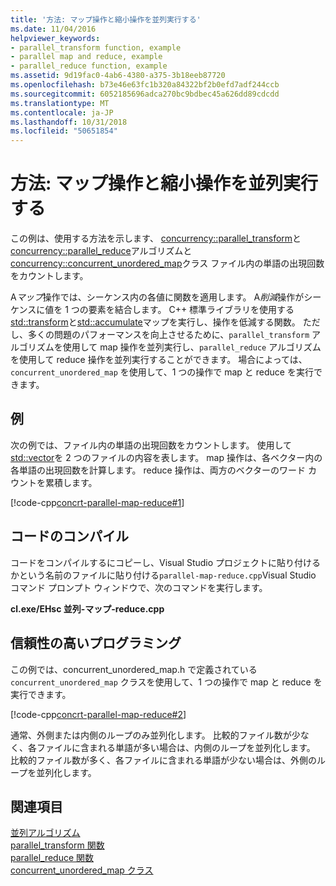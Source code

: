 ```yaml
---
title: '方法: マップ操作と縮小操作を並列実行する'
ms.date: 11/04/2016
helpviewer_keywords:
- parallel_transform function, example
- parallel map and reduce, example
- parallel_reduce function, example
ms.assetid: 9d19fac0-4ab6-4380-a375-3b18eeb87720
ms.openlocfilehash: b73e46e63fc1b320a84322bf2b0efd7adf244ccb
ms.sourcegitcommit: 6052185696adca270bc9bdbec45a626dd89cdcdd
ms.translationtype: MT
ms.contentlocale: ja-JP
ms.lasthandoff: 10/31/2018
ms.locfileid: "50651854"
---
```

# <a name="how-to-perform-map-and-reduce-operations-in-parallel"></a>方法: マップ操作と縮小操作を並列実行する

この例は、使用する方法を示します、 [concurrency::parallel_transform](reference/concurrency-namespace-functions.md#parallel_transform)と[concurrency::parallel_reduce](reference/concurrency-namespace-functions.md#parallel_reduce)アルゴリズムと[concurrency::concurrent_unordered_map](../../parallel/concrt/reference/concurrent-unordered-map-class.md)クラス ファイル内の単語の出現回数をカウントします。

A*マップ*操作では、シーケンス内の各値に関数を適用します。 A*削減*操作がシーケンスに値を 1 つの要素を結合します。 C++ 標準ライブラリを使用する[std::transform](../../standard-library/algorithm-functions.md#transform)と[std::accumulate](../../standard-library/numeric-functions.md#accumulate)マップを実行し、操作を低減する関数。 ただし、多くの問題のパフォーマンスを向上させるために、`parallel_transform` アルゴリズムを使用して map 操作を並列実行し、`parallel_reduce` アルゴリズムを使用して reduce 操作を並列実行することができます。 場合によっては、`concurrent_unordered_map` を使用して、1 つの操作で map と reduce を実行できます。

## <a name="example"></a>例

次の例では、ファイル内の単語の出現回数をカウントします。 使用して[std::vector](../../standard-library/vector-class.md)を 2 つのファイルの内容を表します。 map 操作は、各ベクター内の各単語の出現回数を計算します。 reduce 操作は、両方のベクターのワード カウントを累積します。

[!code-cpp[concrt-parallel-map-reduce#1](../../parallel/concrt/codesnippet/cpp/how-to-perform-map-and-reduce-operations-in-parallel_1.cpp)]

## <a name="compiling-the-code"></a>コードのコンパイル

コードをコンパイルするにコピーし、Visual Studio プロジェクトに貼り付けるかという名前のファイルに貼り付ける`parallel-map-reduce.cpp`Visual Studio コマンド プロンプト ウィンドウで、次のコマンドを実行します。

**cl.exe/EHsc 並列-マップ-reduce.cpp**

## <a name="robust-programming"></a>信頼性の高いプログラミング

この例では、concurrent_unordered_map.h で定義されている `concurrent_unordered_map` クラスを使用して、1 つの操作で map と reduce を実行できます。

[!code-cpp[concrt-parallel-map-reduce#2](../../parallel/concrt/codesnippet/cpp/how-to-perform-map-and-reduce-operations-in-parallel_2.cpp)]

通常、外側または内側のループのみ並列化します。 比較的ファイル数が少なく、各ファイルに含まれる単語が多い場合は、内側のループを並列化します。 比較的ファイル数が多く、各ファイルに含まれる単語が少ない場合は、外側のループを並列化します。

## <a name="see-also"></a>関連項目

[並列アルゴリズム](../../parallel/concrt/parallel-algorithms.md)<br/>
[parallel_transform 関数](reference/concurrency-namespace-functions.md#parallel_transform)<br/>
[parallel_reduce 関数](reference/concurrency-namespace-functions.md#parallel_reduce)<br/>
[concurrent_unordered_map クラス](../../parallel/concrt/reference/concurrent-unordered-map-class.md)
